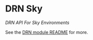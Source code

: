 # DRN Sky

*DRN API For Sky Environments*

See the [DRN module README](//dashkite/drn/README.md) for more.